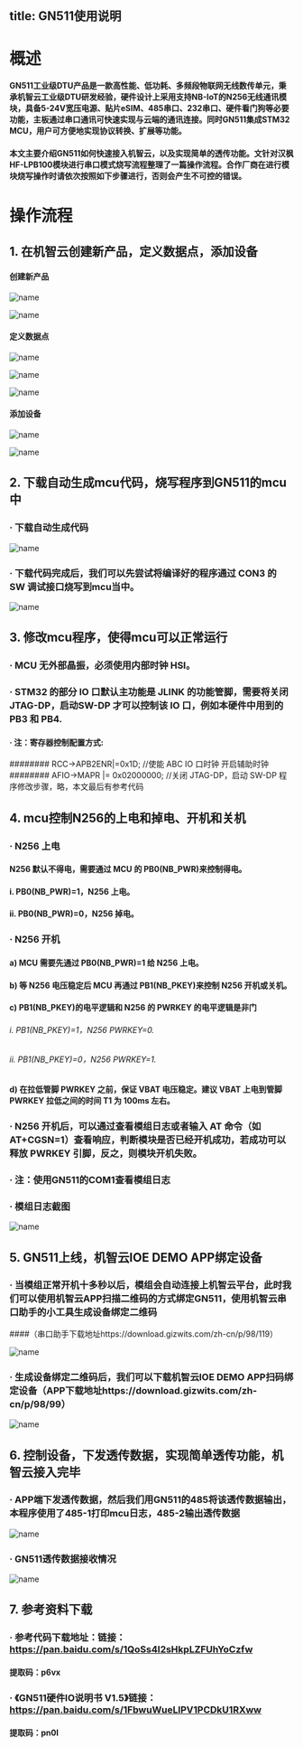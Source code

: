 title: GN511使用说明
---
# 概述

#### GN511工业级DTU产品是一款高性能、低功耗、多频段物联网无线数传单元，秉承机智云工业级DTU研发经验，硬件设计上采用支持NB-IoT的N256无线通讯模块，具备5-24V宽压电源、贴片eSIM、485串口、232串口、硬件看门狗等必要功能，主板通过串口通讯可快速实现与云端的通讯连接。同时GN511集成STM32 MCU，用户可方便地实现协议转换、扩展等功能。
#### 本文主要介绍GN511如何快速接入机智云，以及实现简单的透传功能。文针对汉枫HF-LPB100模块进行串口模式烧写流程整理了一篇操作流程。合作厂商在进行模块烧写操作时请依次按照如下步骤进行，否则会产生不可控的错误。

# 操作流程

## 1. 在机智云创建新产品，定义数据点，添加设备

#### 创建新产品

 ![name](/assets/zh-cn/deviceDev/debug/GN511/GN511_use_1.png)
 
 ![name](/assets/zh-cn/deviceDev/debug/GN511/GN511_use_2.png)

#### 定义数据点

 ![name](/assets/zh-cn/deviceDev/debug/GN511/GN511_use_3.png)
 
 ![name](/assets/zh-cn/deviceDev/debug/GN511/GN511_use_4.png)

 ![name](/assets/zh-cn/deviceDev/debug/GN511/GN511_use_5.png)

#### 添加设备

 ![name](/assets/zh-cn/deviceDev/debug/GN511/GN511_use_6.png)

 ![name](/assets/zh-cn/deviceDev/debug/GN511/GN511_use_7.png)



##  2. 下载自动生成mcu代码，烧写程序到GN511的mcu中

### · 下载自动生成代码

 ![name](/assets/zh-cn/deviceDev/debug/GN511/GN511_use_8.png)

### · 下载代码完成后，我们可以先尝试将编译好的程序通过 CON3 的 SW 调试接口烧写到mcu当中。

 ![name](/assets/zh-cn/deviceDev/debug/GN511/GN511_use_9.png)

## 3. 修改mcu程序，使得mcu可以正常运行

### · MCU 无外部晶振，必须使用内部时钟 HSI。 
### · STM32 的部分 IO 口默认主功能是 JLINK 的功能管脚，需要将关闭 JTAG-DP，启动SW-DP 才可以控制该 IO 口，例如本硬件中用到的 PB3 和 PB4. 
#### · 注：寄存器控制配置方式: 
######## RCC->APB2ENR|=0x1D; //使能 ABC IO 口时钟 开启辅助时钟 
######## AFIO->MAPR |= 0x02000000; //关闭 JTAG-DP，启动 SW-DP
程序修改步骤，略，本文最后有参考代码

## 4. mcu控制N256的上电和掉电、开机和关机

### · N256 上电
#### N256 默认不得电，需要通过 MCU 的 PB0(NB_PWR)来控制得电。
#### i. PB0(NB_PWR)=1，N256 上电。 
#### ii. PB0(NB_PWR)=0，N256 掉电。

### · N256 开机
#### a) MCU 需要先通过 PB0(NB_PWR)=1 给 N256 上电。 
#### b) 等 N256 电压稳定后 MCU 再通过 PB1(NB_PKEY)来控制 N256 开机或关机。 
#### c) PB1(NB_PKEY)的电平逻辑和 N256 的 PWRKEY 的电平逻辑是非门 
###### i. PB1(NB_PKEY)=1，N256 PWRKEY=0. 
###### ii. PB1(NB_PKEY)=0，N256 PWRKEY=1. 
#### d) 在拉低管脚 PWRKEY 之前，保证 VBAT 电压稳定。建议 VBAT 上电到管脚 PWRKEY 拉低之间的时间 T1 为 100ms 左右。 
### · N256 开机后，可以通过查看模组日志或者输入 AT 命令（如AT+CGSN=1）查看响应，判断模块是否已经开机成功，若成功可以释放 PWRKEY 引脚，反之，则模块开机失败。
### · 注：使用GN511的COM1查看模组日志
### · 模组日志截图

 ![name](/assets/zh-cn/deviceDev/debug/GN511/GN511_use_10.png)

## 5. GN511上线，机智云IOE DEMO APP绑定设备

### · 当模组正常开机十多秒以后，模组会自动连接上机智云平台，此时我们可以使用机智云APP扫描二维码的方式绑定GN511，使用机智云串口助手的小工具生成设备绑定二维码
####（串口助手下载地址https://download.gizwits.com/zh-cn/p/98/119）

 ![name](/assets/zh-cn/deviceDev/debug/GN511/GN511_use_11.png)

### · 生成设备绑定二维码后，我们可以下载机智云IOE DEMO APP扫码绑定设备（APP下载地址https://download.gizwits.com/zh-cn/p/98/99）

 ![name](/assets/zh-cn/deviceDev/debug/GN511/GN511_use_12.png)

## 6. 控制设备，下发透传数据，实现简单透传功能，机智云接入完毕

### · APP端下发透传数据，然后我们用GN511的485将该透传数据输出，本程序使用了485-1打印mcu日志，485-2输出透传数据

 ![name](/assets/zh-cn/deviceDev/debug/GN511/GN511_use_13.png)

### · GN511透传数据接收情况

 ![name](/assets/zh-cn/deviceDev/debug/GN511/GN511_use_14.png)

## 7. 参考资料下载

### · 参考代码下载地址：链接：https://pan.baidu.com/s/1QoSs4I2sHkpLZFUhYoCzfw 
#### 提取码：p6vx 

### · 《GN511硬件IO说明书 V1.5》链接：https://pan.baidu.com/s/1FbwuWueLlPV1PCDkU1RXww 
#### 提取码：pn0l 
